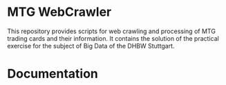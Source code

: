# MTG WebCrawler
This repository provides scripts for web crawling and processing of MTG trading cards and their information. It contains the solution of the practical exercise for the subject of Big Data of the DHBW Stuttgart.

# Documentation
